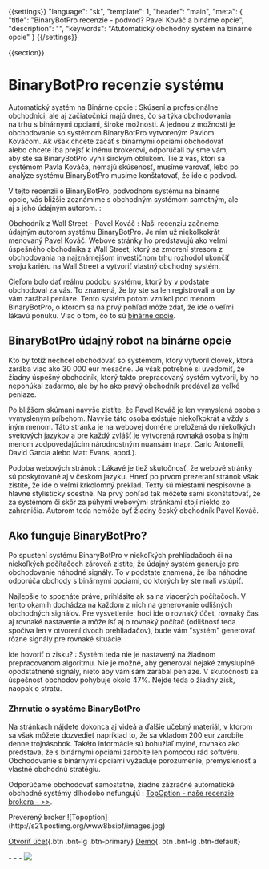 {{settings}}
  "language": "sk",
  "template": 1,
  "header": "main",
  "meta": {
    "title": "BinaryBotPro recenzie - podvod? Pavel Kováč a binárne opcie",
    "description": "",
    "keywords": "Atutomatický obchodný systém na binárne opcie"
  }
{{/settings}}

<div class="row">
<div class="col-md-9" role="main" markdown="1">

{{section}}
# BinaryBotPro recenzie systému

<div class="row" style="width: 92%">
  <div class="col-md-6" markdown="1">
Automatický systém na Binárne opcie
:
Skúsení a profesionálne obchodníci, ale aj začiatočníci majú dnes, čo sa týka obchodovania na trhu s binárnymi opciami, široké možnosti. A jednou z možností je obchodovanie so systémom BinaryBotPro vytvoreným Pavlom Kováčom. Ak však chcete začať s binárnymi opciami obchodovať alebo chcete iba prejsť k inému brokerovi, odporúčali by sme vám, aby ste sa BinaryBotPro vyhli širokým oblúkom. Tie z vás, ktorí sa systémom Pavla Kováča, nemajú skúsenosť, musíme varovať, lebo po analýze systému BinaryBotPro musíme konštatovať, že ide o podvod.

V tejto recenzii o BinaryBotPro, podvodnom systému na binárne opcie, vás bližšie zoznámime s obchodným systémom samotným, ale aj s jeho údajným autorom.
:
 </div>
  <div class="col-md-6" markdown="1">
Obchodník z Wall Street - Pavel Kováč
:
Naši recenziu začneme údajným autorom systému BinaryBotPro. Je ním už niekoľkokrát menovaný Pavel Kováč. Webové stránky ho predstavujú ako veľmi úspešného obchodníka z Wall Street, ktorý sa zmorení stresom z obchodovania na najznámejšom investičnom trhu rozhodol ukončiť svoju kariéru na Wall Street a vytvoriť vlastný obchodný systém.

Cieľom bolo dať reálnu podobu systému, ktorý by v podstate obchodoval za vás. To znamená, že by ste sa len registrovali a on by vám zarábal peniaze. Tento systém potom vznikol pod menom BinaryBotPro, o ktorom sa na prvý pohľad môže zdať, že ide o veľmi lákavú ponuku. Viac o tom, čo to sú [binárne opcie](http://www.forexsrovnavac.cz/sk/binarne-opcie "Binárne opcie").


</div>
</div>

## BinaryBotPro údajný robot na binárne opcie

Kto by totiž nechcel obchodovať so systémom, ktorý vytvoril človek, ktorá zarába viac ako 30 000 eur mesačne. Je však potrebné si uvedomiť, že žiadny úspešný obchodník, ktorý takto prepracovaný systém vytvoril, by ho neponúkal zadarmo, ale by ho ako pravý obchodník predával za veľké peniaze.

Po bližšom skúmaní navyše zistíte, že Pavol Kováč je len vymyslená osoba s vymysleným príbehom. Navyše táto osoba existuje niekoľkokrát a vždy s iným menom. Táto stránka je na webovej doméne preložená do niekoľkých svetových jazykov a pre každý zvlášť je vytvorená rovnaká osoba s iným menom zodpovedajúcim národnostným nuansám (napr. Carlo Antonelli, David García alebo Matt Evans, apod.).


Podoba webových stránok
: Lákavé je tiež skutočnosť, že webové stránky sú poskytované aj v českom jazyku. Hneď po prvom prezeraní stránok však zistíte, že ide o veľmi krkolomný preklad. Texty sú miestami nespisovné a hlavne štylisticky scestné. Na prvý pohľad tak môžete sami skonštatovať, že za systémom či skôr za púhymi webovými stránkami stojí niekto zo zahraničia. Autorom teda nemôže byť žiadny český obchodník Pavel Kováč.

## Ako funguje BinaryBotPro?

Po spustení systému BinaryBotPro v niekoľkých prehliadačoch či na niekoľkých počítačoch zároveň zistíte, že údajný systém generuje pre obchodovanie náhodné signály. To v podstate znamená, že iba náhodne odporúča obchody s binárnymi opciami, do ktorých by ste mali vstúpiť.

Najlepšie to spoznáte práve, prihlásite ak sa na viacerých počítačoch. V tento okamih dochádza na každom z nich na generovanie odlišných obchodných signálov. Pre vysvetlenie: hoci ide o rovnaký účet, rovnaký čas aj rovnaké nastavenie a môže ísť aj o rovnaký počítač (odlišnosť teda spočíva len v otvorení dvoch prehliadačov), bude vám "systém" generovať rôzne signály pre rovnaké situácie.


Ide hovoriť o zisku?
: Systém teda nie je nastavený na žiadnom prepracovanom algoritmu. Nie je možné, aby generoval nejaké zmysluplné opodstatnené signály, nieto aby vám sám zarábal peniaze. V skutočnosti sa úspešnosť obchodov pohybuje okolo 47%. Nejde teda o žiadny zisk, naopak o stratu.

### Zhrnutie o systéme BinaryBotPro

Na stránkach nájdete dokonca aj videá a ďalšie učebný materiál, v ktorom sa však môžete dozvedieť napríklad to, že sa vkladom 200 eur zarobíte denne trojnásobok. Takéto informácie sú bohužiaľ mylné, rovnako ako predstava, že s binárnymi opciami zarobíte len pomocou rád softvéru. Obchodovanie s binárnymi opciami vyžaduje porozumenie, premyslenosť a vlastné obchodnú stratégiu.

Odporúčame obchodovať samostatne, žiadne zázračné automatické obchodné systémy dlhodobo nefungujú
: [TopOption - naše recenzie brokera - >>](http://www.forexsrovnavac.cz/sk/topoption "TopOption - recenzia brokera").

</div>
<div class="col-md-3" markdown="1">
<div class="well" markdown="1" style="margin-top: 2.5e">
Preverený broker
![Topoption](http://s21.postimg.org/www8bsipf/images.jpg)

[Otvoriť účet](http://blog.forexsrovnavac.cz/sk/topoption "Registrácia"){.btn .bnt-lg .btn-primary} [Demo](http://blog.forexsrovnavac.cz/topoption "Demo účet "){. btn .bnt-lg .btn-default}

</div>
<div class="container-fluid" markdown="1">
<div class="container-fluid" markdown="1">
</div>
- - -

<a href="http://blog.forexsrovnavac.cz/sk/topoption" target="_blank">
 <img src = "http://blog.forexsrovnavac.cz/wp-content/uploads/2014/10/informace.png" width = "" height = "" />

</a>
</div>
</div>
</div>
